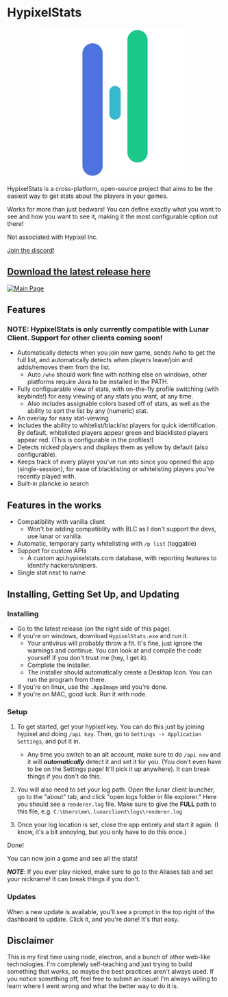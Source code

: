# HypixelStats

[<p align="center"><img src="/bootstrap/imgs/logo.png" width="350px"></p>](https://github.com/EthanHarv/HypixelStats/releases/latest)

HypixelStats is a cross-platform, open-source project that aims to be the easiest way to get stats about the players in your games.

Works for more than just bedwars! You can define exactly what you want to see and how you want to see it, making it the most configurable option out there!

Not associated with Hypixel Inc.

[Join the discord!](http://discord.gg/yAAz4UkNb5)

## [Download the latest release here](https://github.com/EthanHarv/HypixelStats/releases/latest)

[![Main Page](https://media.discordapp.net/attachments/821280850061819945/836355148669911050/unknown.png)](https://github.com/EthanHarv/HypixelStats/releases/latest)

## Features

### <b>NOTE: HypixelStats is only currently compatible with Lunar Client. Support for other clients coming soon!</b>

- Automatically detects when you join new game, sends /who to get the full list, and automatically detects when players leave/join and adds/removes them from the list.
    - Auto `/who` should work fine with nothing else on windows, other platforms require Java to be installed in the PATH.
- Fully configuarable view of stats, with on-the-fly profile switching (with keybinds!) for easy viewing of any stats you want, at any time.
    - Also includes assignable colors based off of stats, as well as the ability to sort the list by any (numeric) stat.
- An overlay for easy stat-viewing
- Includes the ability to whitelist/blacklist players for quick identification. By default, whitelisted players appear green and blacklisted players appear red. (This is configurable in the profiles!)
- Detects nicked players and displays them as yellow by default (also configurable).
- Keeps track of every player you've run into since you opened the app (single-session), for ease of blacklisting or whitelisting players you've recently played with.
- Built-in plancke.io search

## Features in the works

- Compatibility with vanilla client
    - Won't be adding compatiblity with BLC as I don't support the devs, use lunar or vanilla.
- Automatic, temporary party whitelisting with `/p list` (toggable)
- Support for custom APIs
    - A custom api.hypixelstats.com database, with reporting features to identify hackers/snipers.
- Single stat next to name

## Installing, Getting Set Up, and Updating

### Installing
- Go to the latest release (on the right side of this page).
- If you're on windows, download `HypixelStats.exe` and run it.
    - Your antivirus will probably throw a fit. It's fine, just ignore the warnings and continue. You can look at and compile the code yourself if you don't trust me (hey, I get it).
    - Complete the installer.
    - The installer should automatically create a Desktop Icon. You can run the program from there.
- If you're on linux, use the `.AppImage` and you're done.
- If you're on MAC, good luck. Run it with node.

### Setup

1. To get started, get your hypixel key. You can do this just by joining hypixel and doing `/api key`. Then, go to `Settings -> Application Settings`, and put it in.
    - Any time you switch to an alt account, make sure to do `/api new` and it will ***automatically*** detect it and set it for you. (You don't even have to be on the Settings page! It'll pick it up anywhere). It can break things if you don't do this.

2. You will also need to set your log path. Open the lunar client launcher, go to the "about" tab, and click "open logs folder in file explorer." Here you should see a `renderer.log` file. Make sure to give the <b>FULL</b> path to this file, e.g. `C:\Users\me\.lunarclient\logs\renderer.log`

3. Once your log location is set, close the app entirely and start it again. (I know, it's a bit annoying, but you only have to do this once.)

Done!

You can now join a game and see all the stats!

***NOTE***: If you ever play nicked, make sure to go to the Aliases tab and set your nickname! It can break things if you don't.

### Updates

When a new update is available, you'll see a prompt in the top right of the dashboard to update. Click it, and you're done! It's that easy.

## Disclaimer

This is my first time using node, electron, and a bunch of other web-like technologies. I'm completely self-teaching and just trying to build something that <i>works</i>, so maybe the best practices aren't always used. If you notice something off, feel free to submit an issue! I'm always willing to learn where I went wrong and what the better way to do it is.

